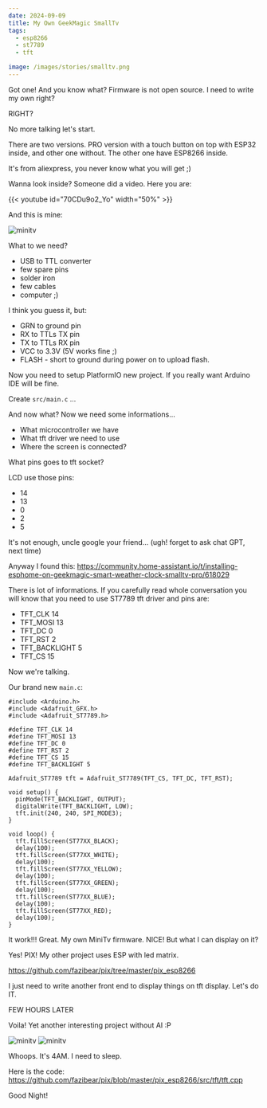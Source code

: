 ```yaml
---
date: 2024-09-09
title: My Own GeekMagic SmallTv
tags:
  - esp8266
  - st7789
  - tft

image: /images/stories/smalltv.png
---
```


Got one! And you know what? Firmware is not open source. I need to write my own right?

RIGHT?

No more talking let's start.

There are two versions. PRO version with a touch button on top with ESP32 inside, and other one without. The other one have ESP8266 inside.

It's from aliexpress, you never know what you will get ;)

Wanna look inside? Someone did a video.
Here you are:

{{< youtube id="70CDu9o2_Yo" width="50%" >}}

And this is mine:

![minitv](/images/content/minitv.jpg)

What to we need?
 - USB to TTL converter
 - few spare pins
 - solder iron
 - few cables
 - computer ;)

I think you guess it, but:

- GRN to ground pin
- RX to TTLs TX pin
- TX to TTLs RX pin
- VCC to 3.3V (5V works fine ;)
- FLASH - short to ground during power on to upload flash.

Now you need to setup PlatformIO new project. If you really want Arduino IDE will be fine.

Create `src/main.c` ...

And now what? Now we need some informations...

- What microcontroller we have
- What tft driver we need to use
- Where the screen is connected?

What pins goes to tft socket?

LCD use those pins:
 - 14
 - 13
 - 0
 - 2
 - 5

It's not enough, uncle google your friend... (ugh! forget to ask chat GPT, next time)

Anyway I found this: https://community.home-assistant.io/t/installing-esphome-on-geekmagic-smart-weather-clock-smalltv-pro/618029

There is lot of informations.
If you carefully read whole conversation you will know that you need to use ST7789 tft driver and pins are:
 - TFT_CLK 14
 - TFT_MOSI 13
 - TFT_DC 0
 - TFT_RST 2
 - TFT_BACKLIGHT 5
 - TFT_CS 15

Now we're talking.

Our brand new `main.c`:

```
#include <Arduino.h>
#include <Adafruit_GFX.h>
#include <Adafruit_ST7789.h>

#define TFT_CLK 14
#define TFT_MOSI 13
#define TFT_DC 0
#define TFT_RST 2
#define TFT_CS 15
#define TFT_BACKLIGHT 5

Adafruit_ST7789 tft = Adafruit_ST7789(TFT_CS, TFT_DC, TFT_RST);

void setup() {
  pinMode(TFT_BACKLIGHT, OUTPUT);
  digitalWrite(TFT_BACKLIGHT, LOW);
  tft.init(240, 240, SPI_MODE3);
}

void loop() {
  tft.fillScreen(ST77XX_BLACK);
  delay(100);
  tft.fillScreen(ST77XX_WHITE);
  delay(100);
  tft.fillScreen(ST77XX_YELLOW);
  delay(100);
  tft.fillScreen(ST77XX_GREEN);
  delay(100);
  tft.fillScreen(ST77XX_BLUE);
  delay(100);
  tft.fillScreen(ST77XX_RED);
  delay(100);
}
```

It work!!! Great. My own MiniTv firmware. NICE!
But what I can display on it?

Yes! PIX! My other project uses ESP with led matrix.

https://github.com/fazibear/pix/tree/master/pix_esp8266

I just need to write another front end to display things on tft display. Let's do IT.

FEW HOURS LATER

Voila! Yet another interesting project without AI :P

![minitv](/images/content/minitv_weather.jpg)
![minitv](/images/content/minitv_crab.jpg)

Whoops. It's 4AM. I need to sleep.

Here is the code: https://github.com/fazibear/pix/blob/master/pix_esp8266/src/tft/tft.cpp

Good Night!
